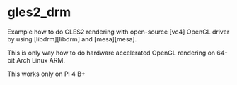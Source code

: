 # gles2_drm

Example how to do GLES2 rendering with open-source [vc4] OpenGL driver by using [libdrm][libdrm] and [mesa][mesa].

This is only way how to do hardware accelerated OpenGL rendering on 64-bit Arch Linux ARM.

This works only on Pi 4 B+


